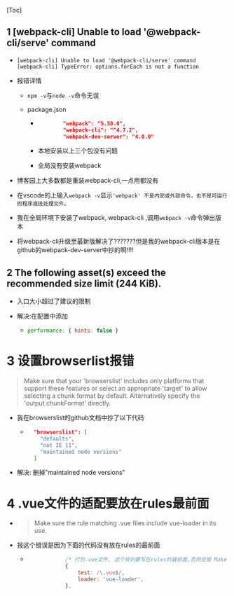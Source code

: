 [Toc]

## 1 [webpack-cli] Unable to load '@webpack-cli/serve' command

- ```
  [webpack-cli] Unable to load '@webpack-cli/serve' command
  [webpack-cli] TypeError: options.forEach is not a function
  ```

- 报错详情

  - `npm -v`与`node -v`命令无误

  - package.json

    - ```json
              "webpack": "5.50.0",
              "webpack-cli": "^4.7.2",
              "webpack-dev-server": "4.0.0"
      ```

    - 本地安装以上三个包没有问题

    - 全局没有安装webpack
  
- 博客园上大多数都是重装webpack-cli,一点用都没有

- 在vscode的上输入`webpack -v`显示`'webpack' 不是内部或外部命令，也不是可运行的程序或批处理文件。`

- 我在全局环境下安装了webpack, webpack-cli ,调用`webpack -v`命令弹出版本

- 将webpack-cli升级至最新版解决了???????但是我的webpack-cli版本是在github的webpack-dev-server中抄的啊!!!!



## 2 The following asset(s) exceed the recommended size limit (244 KiB).

- 入口大小超过了建议的限制

- 解决:在配置中添加

  - ```js
    performance: { hints: false }
    ```

# 3 设置browserlist报错

> Make sure that your 'browserslist' includes only platforms that support these features or select an appropriate 'target' to allow selecting a chunk format by default. Alternatively specify the 'output.chunkFormat' directly.

- 我在browserslist的github文档中抄了以下代码

  - ```json
      "browserslist": [
        "defaults",
        "not IE 11",
        "maintained node versions"
      ]
    ```

- 解决: 删掉"maintained node versions"



# 4 .vue文件的适配要放在rules最前面

- > Make sure the rule matching .vue files include vue-loader in its use.

- 报这个错误是因为下面的代码没有放在rules的最前面

  - ```js
                /* 打包.vue文件, 这个规则要写在rules的最前面,否则会报 Make sure the rule matching .vue files include vue-loader in its use. 错误 */
                {
                    test: /\.vue$/,
                    loader: 'vue-loader',
                },
    ```

